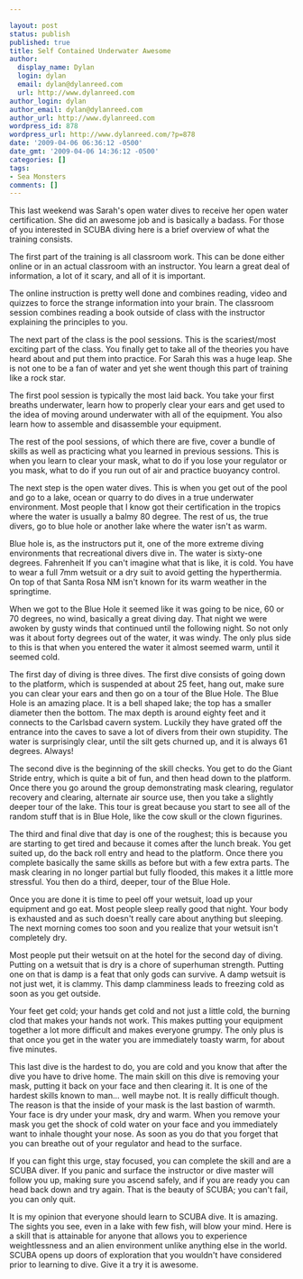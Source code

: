 ```yaml
---

layout: post
status: publish
published: true
title: Self Contained Underwater Awesome
author:
  display_name: Dylan
  login: dylan
  email: dylan@dylanreed.com
  url: http://www.dylanreed.com
author_login: dylan
author_email: dylan@dylanreed.com
author_url: http://www.dylanreed.com
wordpress_id: 878
wordpress_url: http://www.dylanreed.com/?p=878
date: '2009-04-06 06:36:12 -0500'
date_gmt: '2009-04-06 14:36:12 -0500'
categories: []
tags:
- Sea Monsters
comments: []
---
```


This last weekend was Sarah's open water dives to receive her open water certification. She did an awesome job and is basically a badass. For those of you interested in SCUBA diving here is a brief overview of what the training consists.

The first part of the training is all classroom work. This can be done either online or in an actual classroom with an instructor. You learn a great deal of information, a lot of it scary, and all of it is important.

 The online instruction is pretty well done and combines reading, video and quizzes to force the strange information into your brain. The classroom session combines reading a book outside of class with the instructor explaining the principles to you.

The next part of the class is the pool sessions. This is the scariest/most exciting part of the class. You finally get to take all of the theories you have heard about and put them into practice. For Sarah this was a huge leap. She is not one to be a fan of water and yet she went though this part of training like a rock star.

The first pool session is typically the most laid back. You take your first breaths underwater, learn how to properly clear your ears and get used to the idea of moving around underwater with all of the equipment. You also learn how to assemble and disassemble your equipment.

The rest of the pool sessions, of which there are five, cover a bundle of skills as well as practicing what you learned in previous sessions. This is when you learn to clear your mask, what to do if you lose your regulator or you mask, what to do if you run out of air and practice buoyancy control.

The next step is the open water dives. This is when you get out of the pool and go to a lake, ocean or quarry to do dives in a true underwater environment. Most people that I know got their certification in the tropics where the water is usually a balmy 80 degree. The rest of us, the true divers, go to blue hole or another lake where the water isn't as warm.

Blue hole is, as the instructors put it, one of the more extreme diving environments that recreational divers dive in. The water is sixty-one degrees. Fahrenheit If you can't imagine what that is like, it is cold. You have to wear a full 7mm wetsuit or a dry suit to avoid getting the hyperthermia. On top of that Santa Rosa NM isn't known for its warm weather in the springtime.

When we got to the Blue Hole it seemed like it was going to be nice, 60 or 70 degrees, no wind, basically a great diving day. That night we were awoken by gusty winds that continued until the following night. So not only was it about forty degrees out of the water, it was windy. The only plus side to this is that when you entered the water it almost seemed warm, until it seemed cold.

The first day of diving is three dives. The first dive consists of going down to the platform, which is suspended at about 25 feet, hang out, make sure you can clear your ears and then go on a tour of the Blue Hole. The Blue Hole is an amazing place. It is a bell shaped lake; the top has a smaller diameter then the bottom. The max depth is around eighty feet and it connects to the Carlsbad cavern system. Luckily they have grated off the entrance into the caves to save a lot of divers from their own stupidity. The water is surprisingly clear, until the silt gets churned up, and it is always 61 degrees. Always!

The second dive is the beginning of the skill checks. You get to do the Giant Stride entry, which is quite a bit of fun, and then head down to the platform. Once there you go around the group demonstrating mask clearing, regulator recovery and clearing, alternate air source use, then you take a slightly deeper tour of the lake. This tour is great because you start to see all of the random stuff that is in Blue Hole, like the cow skull or the clown figurines.

The third and final dive that day is one of the roughest; this is because you are starting to get tired and because it comes after the lunch break. You get suited up, do the back roll entry and head to the platform. Once there you complete basically the same skills as before but with a few extra parts. The mask clearing in no longer partial but fully flooded, this makes it a little more stressful. You then do a third, deeper, tour of the Blue Hole.

Once you are done it is time to peel off your wetsuit, load up your equipment and go eat. Most people sleep really good that night. Your body is exhausted and as such doesn't really care about anything but sleeping. The next morning comes too soon and you realize that your wetsuit isn't completely dry.

Most people put their wetsuit on at the hotel for the second day of diving. Putting on a wetsuit that is dry is a chore of superhuman strength. Putting one on that is damp is a feat that only gods can survive. A damp wetsuit is not just wet, it is clammy. This damp clamminess leads to freezing cold as soon as you get outside.

Your feet get cold; your hands get cold and not just a little cold, the burning clod that makes your hands not work. This makes putting your equipment together a lot more difficult and makes everyone grumpy. The only plus is that once you get in the water you are immediately toasty warm, for about five minutes.

This last dive is the hardest to do, you are cold and you know that after the dive you have to drive home. The main skill on this dive is removing your mask, putting it back on your face and then clearing it. It is one of the hardest skills known to man… well maybe not. It is really difficult though. The reason is that the inside of your mask is the last bastion of warmth. Your face is dry under your mask, dry and warm. When you remove your mask you get the shock of cold water on your face and you immediately want to inhale thought your nose. As soon as you do that you forget that you can breathe out of your regulator and head to the surface.

If you can fight this urge, stay focused, you can complete the skill and are a SCUBA diver. If you panic and surface the instructor or dive master will follow you up, making sure you ascend safely, and if you are ready you can head back down and try again. That is the beauty of SCUBA; you can't fail, you can only quit.

It is my opinion that everyone should learn to SCUBA dive. It is amazing. The sights you see, even in a lake with few fish, will blow your mind. Here is a skill that is attainable for anyone that allows you to experience weightlessness and an alien environment unlike anything else in the world. SCUBA opens up doors of exploration that you wouldn't have considered prior to learning to dive. Give it a try it is awesome.

 
